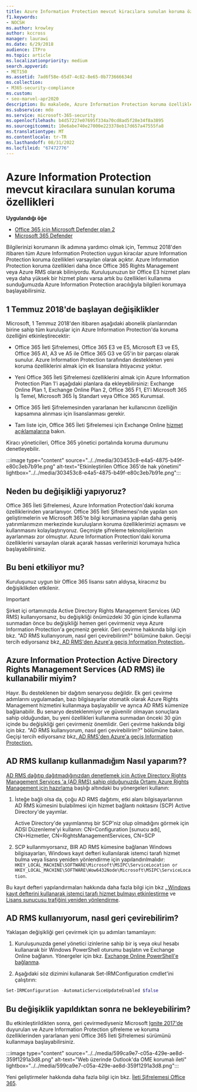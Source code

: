 ```yaml
---
title: Azure Information Protection mevcut kiracılara sunulan koruma özellikleri
f1.keywords:
- NOCSH
ms.author: krowley
author: kccross
manager: laurawi
ms.date: 6/29/2018
audience: ITPro
ms.topic: article
ms.localizationpriority: medium
search.appverid:
- MET150
ms.assetid: 7ad6f58e-65d7-4c82-8e65-0b773666634d
ms.collection:
- M365-security-compliance
ms.custom:
- seo-marvel-apr2020
description: Bu makalede, Azure Information Protection koruma özelliklerinde kullanıma sunulan değişiklikler açıklanmaktadır
ms.subservice: mdo
ms.service: microsoft-365-security
ms.openlocfilehash: b4d57227e07695f334a70cd8ad5f28e34f8a3895
ms.sourcegitcommit: 10e6abe740e27000e223378eb17d657a47555fa8
ms.translationtype: MT
ms.contentlocale: tr-TR
ms.lasthandoff: 08/31/2022
ms.locfileid: "67472776"
---
```

# <a name="protection-features-in-azure-information-protection-rolling-out-to-existing-tenants"></a>Azure Information Protection mevcut kiracılara sunulan koruma özellikleri

**Uygulandığı öğe**
- [Office 365 için Microsoft Defender plan 2](defender-for-office-365.md)
- [Microsoft 365 Defender](../defender/microsoft-365-defender.md)

Bilgilerinizi korumanın ilk adımına yardımcı olmak için, Temmuz 2018'den itibaren tüm Azure Information Protection uygun kiracılar azure Information Protection koruma özellikleri varsayılan olarak açıktır. Azure Information Protection koruma özellikleri daha önce Office 365 Rights Management veya Azure RMS olarak biliniyordu. Kuruluşunuzun bir Office E3 hizmet planı veya daha yüksek bir hizmet planı varsa artık bu özellikleri kullanıma sunduğumuzda Azure Information Protection aracılığıyla bilgileri korumaya başlayabilirsiniz.

## <a name="changes-beginning-july-1-2018"></a>1 Temmuz 2018'de başlayan değişiklikler

Microsoft, 1 Temmuz 2018'den itibaren aşağıdaki abonelik planlarından birine sahip tüm kuruluşlar için Azure Information Protection'da koruma özelliğini etkinleştirecektir:

- Office 365 İleti Şifrelemesi, Office 365 E3 ve E5, Microsoft E3 ve E5, Office 365 A1, A3 ve A5 ile Office 365 G3 ve G5'in bir parçası olarak sunulur. Azure Information Protection tarafından desteklenen yeni koruma özelliklerini almak için ek lisanslara ihtiyacınız yoktur.

- Yeni Office 365 İleti Şifrelemesi özelliklerini almak için Azure Information Protection Plan 1'i aşağıdaki planlara da ekleyebilirsiniz: Exchange Online Plan 1, Exchange Online Plan 2, Office 365 F1, E1'i Microsoft 365 İş Temel, Microsoft 365 İş Standart veya Office 365 Kurumsal.

- Office 365 İleti Şifrelemesinden yararlanan her kullanıcının özelliğin kapsamına alınması için lisanslanması gerekir.

- Tam liste için, Office 365 İleti Şifrelemesi için Exchange Online [hizmet açıklamalarına](/office365/servicedescriptions/exchange-online-service-description/exchange-online-service-description) bakın.

Kiracı yöneticileri, Office 365 yönetici portalında koruma durumunu denetleyebilir.

:::image type="content" source="../../media/303453c8-e4a5-4875-b49f-e80c3eb7b91e.png" alt-text="Etkinleştirilen Office 365'de hak yönetimi" lightbox="../../media/303453c8-e4a5-4875-b49f-e80c3eb7b91e.png":::

## <a name="why-are-we-making-this-change"></a>Neden bu değişikliği yapıyoruz?

Office 365 İleti Şifrelemesi, Azure Information Protection'daki koruma özelliklerinden yararlanıyor. Office 365 İleti Şifrelemesi'nde yapılan son geliştirmelerin ve Microsoft 365'te bilgi korumasına yapılan daha geniş yatırımlarımızın merkezinde kuruluşların koruma özelliklerimizi açmasını ve kullanmasını kolaylaştırıyoruz. Geçmişte şifreleme teknolojilerinin ayarlanması zor olmuştur. Azure Information Protection'daki koruma özelliklerini varsayılan olarak açarak hassas verilerinizi korumaya hızlıca başlayabilirsiniz.

## <a name="does-this-impact-me"></a>Bu beni etkiliyor mu?

Kuruluşunuz uygun bir Office 365 lisansı satın aldıysa, kiracınız bu değişiklikden etkilenir.

> [!IMPORTANT]
> Şirket içi ortamınızda Active Directory Rights Management Services (AD RMS) kullanıyorsanız, bu değişikliği önümüzdeki 30 gün içinde kullanıma sunmadan önce bu değişikliği hemen geri çevirmeniz veya Azure Information Protection'a geçmeniz gerekir. Geri çevirme hakkında bilgi için bkz. "AD RMS kullanıyorum, nasıl geri çevirebilirim?" bölümüne bakın. Geçişi tercih ediyorsanız bkz[. AD RMS'den Azure'a geçiş Information Protection.](/azure/information-protection/plan-design/migrate-from-ad-rms-to-azure-rms).

## <a name="can-i-use-azure-information-protection-with-active-directory-rights-management-services-ad-rms"></a>Azure Information Protection Active Directory Rights Management Services (AD RMS) ile kullanabilir miyim?

Hayır. Bu desteklenen bir dağıtım senaryosu değildir. Ek geri çevirme adımlarını uygulamadan, bazı bilgisayarlar otomatik olarak Azure Rights Management hizmetini kullanmaya başlayabilir ve ayrıca AD RMS kümenize bağlanabilir. Bu senaryo desteklenmiyor ve güvenilir olmayan sonuçlara sahip olduğundan, bu yeni özellikleri kullanıma sunmadan önceki 30 gün içinde bu değişikliği geri çevirmeniz önemlidir. Geri çevirme hakkında bilgi için bkz. "AD RMS kullanıyorum, nasıl geri çevirebilirim?" bölümüne bakın. Geçişi tercih ediyorsanız bkz[. AD RMS'den Azure'a geçiş Information Protection.](/azure/information-protection/plan-design/migrate-from-ad-rms-to-azure-rms)

## <a name="how-do-i-know-if-im-using-ad-rms"></a>AD RMS kullanıp kullanmadığım Nasıl yaparım??

[AD RMS dağıtıp dağıtmadığınızdan denetlemek için Active Directory Rights Management Services 'a (AD RMS) sahip olduğunuzda Ortamı Azure Rights Management için hazırlama](/azure/information-protection/deploy-use/prepare-environment-adrms) başlığı altındaki bu yönergeleri kullanın:

1. İsteğe bağlı olsa da, çoğu AD RMS dağıtımı, etki alanı bilgisayarlarının AD RMS kümesini bulabilmesi için hizmet bağlantı noktasını (SCP) Active Directory'de yayımlar.

   Active Directory'de yayımlanmış bir SCP'niz olup olmadığını görmek için ADSI Düzenleme'yi kullanın: CN=Configuration [sunucu adı], CN=Hizmetler, CN=RightsManagementServices, CN=SCP

2. SCP kullanmıyorsanız, BIR AD RMS kümesine bağlanan Windows bilgisayarları, Windows kayıt defteri kullanılarak istemci tarafı hizmet bulma veya lisans yeniden yönlendirme için yapılandırılmalıdır: `HKEY_LOCAL_MACHINE\SOFTWARE\Microsoft\MSIPC\ServiceLocation or HKEY_LOCAL_MACHINE\SOFTWARE\Wow6432Node\Microsoft\MSIPC\ServiceLocation`.

Bu kayıt defteri yapılandırmaları hakkında daha fazla bilgi için bkz [. Windows kayıt defterini kullanarak istemci tarafı hizmet bulmayı etkinleştirme](/azure/information-protection/rms-client/client-deployment-notes#enabling-client-side-service-discovery-by-using-the-windows-registry) ve [Lisans sunucusu trafiğini yeniden yönlendirme](/azure/information-protection/rms-client/client-deployment-notes#redirecting-licensing-server-traffic).

## <a name="i-use-ad-rms-how-do-i-opt-out"></a>AD RMS kullanıyorum, nasıl geri çevirebilirim?

Yaklaşan değişikliği geri çevirmek için şu adımları tamamlayın:

1. Kuruluşunuzda genel yönetici izinlerine sahip bir iş veya okul hesabı kullanarak bir Windows PowerShell oturumu başlatın ve Exchange Online bağlanın. Yönergeler için bkz. [Exchange Online PowerShell'e bağlanma](/powershell/exchange/connect-to-exchange-online-powershell).

2. Aşağıdaki söz dizimini kullanarak Set-IRMConfiguration cmdlet'ini çalıştırın:

  ```powershell
  Set-IRMConfiguration -AutomaticServiceUpdateEnabled $false
  ```

## <a name="what-can-i-expect-after-this-change-has-been-made"></a>Bu değişiklik yapıldıktan sonra ne bekleyebilirim?

Bu etkinleştirildikten sonra, geri çevirmediyseniz Microsoft [Ignite 2017'de](https://techcommunity.microsoft.com/t5/Security-Privacy-and-Compliance/Email-Encryption-and-Rights-Protection/ba-p/110801) duyurulan ve Azure Information Protection şifreleme ve koruma özelliklerinden yararlanan yeni Office 365 İleti Şifrelemesi sürümünü kullanmaya başlayabilirsiniz.

:::image type="content" source="../../media/599ca9e7-c05a-429e-ae8d-359f1291a3d8.png" alt-text="Web üzerinde Outlook'da OME korumalı ileti" lightbox="../../media/599ca9e7-c05a-429e-ae8d-359f1291a3d8.png":::

Yeni geliştirmeler hakkında daha fazla bilgi için bkz. [İleti Şifrelemesi Office 365](../../compliance/ome.md).
